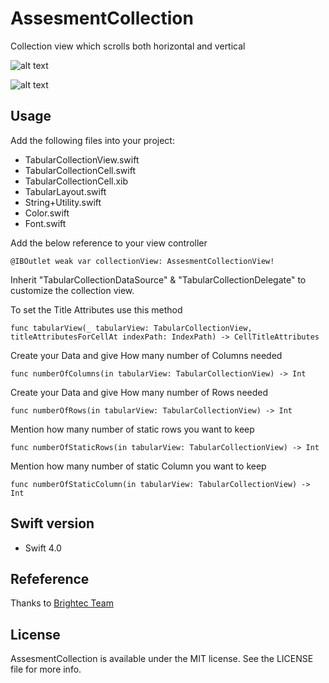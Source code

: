 # AssesmentCollection
Collection view which scrolls both horizontal and vertical

![alt text](https://github.com/manirajaa/AssesmentCollection/blob/master/Simulator%20Screen%20Shot%20-%20iPhone%208%20Plus%20-%202018-03-05%20at%2011.13.56.png?raw=true)

![alt text](https://github.com/manirajaa/AssesmentCollection/blob/master/Simulator%20Screen%20Shot%20-%20iPhone%208%20Plus%20-%202018-03-05%20at%2011.13.54.png?raw=true)

## Usage

Add the following files into your project:

*  TabularCollectionView.swift
*  TabularCollectionCell.swift
*  TabularCollectionCell.xib
*  TabularLayout.swift
*  String+Utility.swift
*  Color.swift
*  Font.swift


Add the below reference to your view controller
```ObjC
@IBOutlet weak var collectionView: AssesmentCollectionView!
```

Inherit "TabularCollectionDataSource" &  "TabularCollectionDelegate" to customize the collection view.

To set the Title Attributes use this method
```ObjC
func tabularView(_ tabularView: TabularCollectionView, titleAttributesForCellAt indexPath: IndexPath) -> CellTitleAttributes
```
Create your Data and give How many number of Columns needed
```ObjC
func numberOfColumns(in tabularView: TabularCollectionView) -> Int
```

Create your Data and give How many number of Rows needed
```ObjC
func numberOfRows(in tabularView: TabularCollectionView) -> Int
```
Mention how many number of static rows you want to keep
```ObjC
func numberOfStaticRows(in tabularView: TabularCollectionView) -> Int
```

Mention how many number of static Column you want to keep
```ObjC
func numberOfStaticColumn(in tabularView: TabularCollectionView) -> Int
```

## Swift version
* Swift 4.0

## Refeference
Thanks to [Brightec Team](https://www.brightec.co.uk/ideas/uicollectionview-using-horizontal-and-vertical-scrolling-sticky-rows-and-columns)


## License

AssesmentCollection is available under the MIT license. See the LICENSE file for more info.


